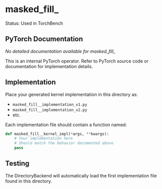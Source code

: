 # masked_fill_

Status: Used in TorchBench

## PyTorch Documentation

*No detailed documentation available for masked_fill_*

This is an internal PyTorch operator. Refer to PyTorch source code or documentation for implementation details.

## Implementation

Place your generated kernel implementation in this directory as:
- `masked_fill__implementation_v1.py`
- `masked_fill__implementation_v2.py`
- etc.

Each implementation file should contain a function named:
```python
def masked_fill__kernel_impl(*args, **kwargs):
    # Your implementation here
    # Should match the behavior documented above
    pass
```

## Testing

The DirectoryBackend will automatically load the first implementation file found in this directory.
